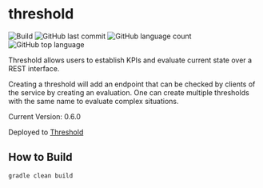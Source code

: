 # threshold
![Build](https://github.com/trevorism/threshold/actions/workflows/deploy.yml/badge.svg)
![GitHub last commit](https://img.shields.io/github/last-commit/trevorism/threshold)
![GitHub language count](https://img.shields.io/github/languages/count/trevorism/threshold)
![GitHub top language](https://img.shields.io/github/languages/top/trevorism/threshold)

Threshold allows users to establish KPIs and evaluate current state over a REST interface.

Creating a threshold will add an endpoint that can be checked by clients of the service by creating an evaluation.
One can create multiple thresholds with the same name to evaluate complex situations.

Current Version: 0.6.0

Deployed to [Threshold](https://threshold.action.trevorism.com)

## How to Build
`gradle clean build`